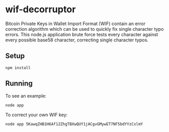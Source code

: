 wif-decorruptor
===============

Bitcoin Private Keys in Wallet Import Format (WIF) contain an error correction algorithm
which can be used to quickly fix single character typo errors. This node.js application
brute force tests every character against every possible base58 character, correcting
single character typos.

Setup
-----

```
npm install
```

Running
-------

To see an example:
```
node app
```

To correct your own WIF key:
```
node app 5KawqZHB1H6Af12ZhgTBXwQUY1jACgvGMywET7NF5bdYYzCxlmY
```
